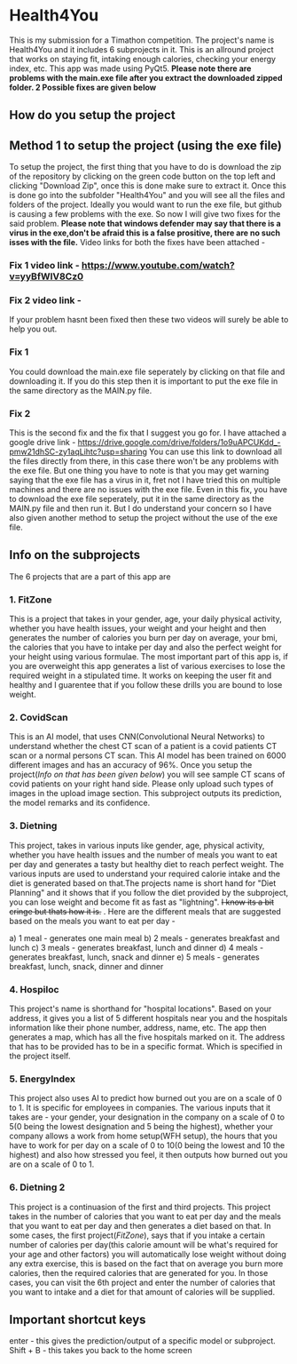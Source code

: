 # Health4You
This is my submission for a Timathon competition. The project's name is Health4You and it includes 6 subprojects in it. This is an allround project that works on staying fit, intaking enough calories, checking your energy index, etc. This app was made using PyQt5. 
**Please note there are problems with the main.exe file after you extract the downloaded zipped folder. 2 Possible fixes are given below**

## How do you setup the project


## Method 1 to setup the project (using the exe file)
To setup the project, the first thing that you have to do is download the zip of the repository by clicking on the green code button on the top left and clicking "Download Zip", once this is done make sure to extract it. Once this is done go into the subfolder "Health4You" and you will see all the files and folders of the project. Ideally you would want to run the exe file, but github is causing a few problems with the exe. So now I will give two fixes for the said problem. **Please note that windows defender may say that there is a virus in the exe,don't be afraid this is a false prositive, there are no such isses with the file.** Video links for both the fixes have been attached - 

### Fix 1 video link -  https://www.youtube.com/watch?v=yyBfWIV8Cz0
### Fix 2 video link -  
If your problem hasnt been fixed then these two videos will surely be able to help you out.

### **Fix 1**
You could download the main.exe file seperately by clicking on that file and downloading it. If you do this step then it is important to put the exe file in the same directory as the MAIN.py file.

### **Fix 2**
This is the second fix and the fix that I suggest you go for. I have attached a google drive link - https://drive.google.com/drive/folders/1o9uAPCUKdd_-pmw21dhSC-zy1aqLihtc?usp=sharing
You can use this link to download all the files directly from there, in this case there won't be any problems with the exe file. But one thing you have to note is that you may get warning saying that the exe file has a virus in it, fret not I have tried this on multiple machines and there are no issues with the exe file. Even in this fix, you have to download the exe file seperately, put it in the same directory as the MAIN.py file and then run it. But I do understand your concern so I have also given another method to setup the project without the use of the exe file.

## Info on the subprojects
The 6 projects that are a part of this app are

### **1. FitZone**

This is a project that takes in your gender, age, your daily physical activity, whether you have health issues, your weight and your height and then generates the number of       calories you burn per day on average, your bmi, the calories that you have to intake per day and also the perfect weight for your height using various formulae. The most           important part of this app is, if you are overweight this app generates a list of various exercises to lose the required weight in a stipulated time. It works on keeping the       user fit and healthy and I guarentee that if you follow these drills you are bound to lose weight.

### **2. CovidScan**

This is an AI model, that uses CNN(Convolutional Neural Networks) to understand whether the chest CT scan of a patient is a covid patients CT scan or a normal persons CT scan.
This AI model has been trained on 6000 different images and has an accuracy of 96%. Once you setup the project(*Info on that has been given below*) you will see sample CT scans of covid patients on your right hand side. Please only upload such types of images in the upload image section. This subproject outputs its prediction, the model remarks and its confidence.

### **3. Dietning**

This project, takes in various inputs like gender, age, physical activity, whether you have health issues and the number of meals you want to eat per day and generates a tasty but healthy diet to reach perfect weight. The various inputs are used to understand your required calorie intake and the diet is generated based on that.The projects name is short hand for "Diet Planning" and it shows that if you follow the diet provided by the subproject, you can lose weight and become fit as fast as "lightning". 
~~I know its a bit cringe but thats how it is.~~ . Here are the different meals that are suggested based on the meals you want to eat per day - 

 a) 1 meal - generates one main meal
 b) 2 meals - generates breakfast and lunch
 c) 3 meals - generates breakfast, lunch and dinner
 d) 4 meals - generates breakfast, lunch, snack and dinner
 e) 5 meals - generates breakfast, lunch, snack, dinner and dinner
 
### **4. Hospiloc**
This project's name is shorthand for "hospital locations". Based on your address, it gives you a list of 5 different hospitals near you and the hospitals information like their phone number, address, name, etc. The app then generates a map, which has all the five hospitals marked on it. The address that has to be provided has to be in a specific format. Which is specified in the project itself.
 
### **5. EnergyIndex**
This project also uses AI to predict how burned out you are on a scale of 0 to 1. It is specific for employees in companies. The various inputs that it takes are - your gender, your designation in the company on a scale of 0 to 5(0 being the lowest designation and 5 being the highest), whether your company allows a work from home setup(WFH setup), the hours that you have to work for per day on a scale of 0 to 10(0 being the lowest and 10 the highest) and also how stressed you feel, it then outputs how burned out you are on a scale of 0 to 1.

### **6. Dietning 2**
This project is a continuasion of the first and third projects. This project takes in the number of calories that you want to eat per day and the meals that you want to eat per day and then generates a diet based on that. In some cases, the first project(*FitZone*), says that if you intake a certain number of calories per day(this calorie amount will be what's required for your age and other factors) you will automatically lose weight without doing any extra exercise, this is based on the fact that on average you burn more calories, then the required calories that are generated for you. In those cases, you can visit the 6th project and enter the number of calories that you want to intake and a diet for that amount of calories will be supplied.

## Important shortcut keys
enter - this gives the prediction/output of a specific model or subproject.
Shift + B - this takes you back to the home screen
